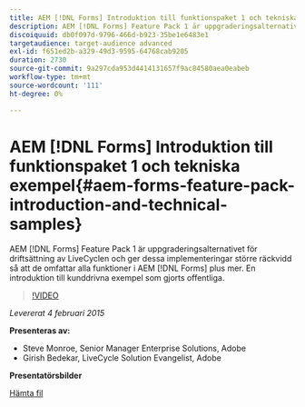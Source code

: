 ```yaml
---
title: AEM [!DNL Forms] Introduktion till funktionspaket 1 och tekniska exempel
description: AEM [!DNL Forms] Feature Pack 1 är uppgraderingsalternativet för driftsättning av LiveCyclen och ger dessa implementeringar större räckvidd så att de omfattar alla funktioner i AEM [!DNL Forms] plus mer. En introduktion till kunddrivna exempel som gjorts offentliga.
discoiquuid: db0f097d-9796-466d-b923-35be1e6483e1
targetaudience: target-audience advanced
exl-id: f651ed2b-a329-49d3-9595-64768cab9205
duration: 2730
source-git-commit: 9a297cda953d4414131657f9ac84580aea0eabeb
workflow-type: tm+mt
source-wordcount: '111'
ht-degree: 0%

---
```


# AEM [!DNL Forms] Introduktion till funktionspaket 1 och tekniska exempel{#aem-forms-feature-pack-introduction-and-technical-samples}

AEM [!DNL Forms] Feature Pack 1 är uppgraderingsalternativet för driftsättning av LiveCyclen och ger dessa implementeringar större räckvidd så att de omfattar alla funktioner i AEM [!DNL Forms] plus mer. En introduktion till kunddrivna exempel som gjorts offentliga.

>[!VIDEO](https://video.tv.adobe.com/v/19380/?quality=9)

*Levererat 4 februari 2015*

**Presenteras av:**

* Steve Monroe, Senior Manager Enterprise Solutions, Adobe
* Girish Bedekar, LiveCycle Solution Evangelist, Adobe

**Presentatörsbilder**

[Hämta fil](assets/aem-forms-fp1-2015-0204.pdf)
<!--
[Get back to the Overview](https://helpx.adobe.com/experience-manager/kt/eseminars/gems/aem-index.html)
-->
